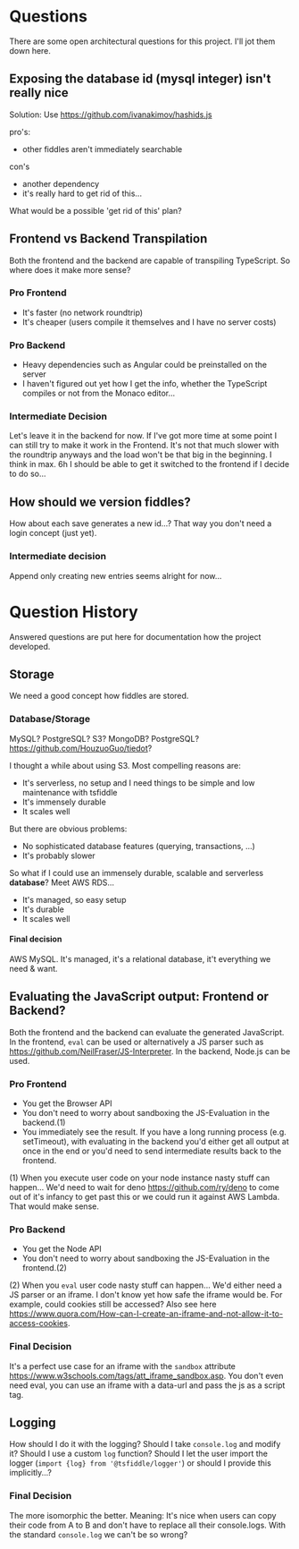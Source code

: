 # Questions

There are some open architectural questions for this project. I'll jot them down here.

## Exposing the database id (mysql integer) isn't really nice

Solution: Use https://github.com/ivanakimov/hashids.js

pro's:
- other fiddles aren't immediately searchable

con's
- another dependency
- it's really hard to get rid of this...

What would be a possible 'get rid of this' plan?

## Frontend vs Backend Transpilation

Both the frontend and the backend are capable of transpiling TypeScript. So where does it make more sense?

### Pro Frontend
- It's faster (no network roundtrip)
- It's cheaper (users compile it themselves and I have no server costs)

### Pro Backend
- Heavy dependencies such as Angular could be preinstalled on the server
- I haven't figured out yet how I get the info, whether the TypeScript compiles or not from the Monaco editor...

### Intermediate Decision
Let's leave it in the backend for now. If I've got more time at some point I can still try to make it work in the Frontend. It's not that much slower with the roundtrip anyways and the load won't be that big in the beginning. I think in max. 6h I should be able to get it switched to the frontend if I decide to do so...


## How should we version fiddles?
How about each save generates a new id...? That way you don't need a login concept (just yet).

### Intermediate decision
Append only creating new entries seems alright for now...


# Question History

Answered questions are put here for documentation how the project developed.

## Storage
We need a good concept how fiddles are stored.

### Database/Storage
MySQL? PostgreSQL? S3? MongoDB? PostgreSQL? https://github.com/HouzuoGuo/tiedot?

I thought a while about using S3. Most compelling reasons are:
- It's serverless, no setup and I need things to be simple and low maintenance with tsfiddle
- It's immensely durable
- It scales well

But there are obvious problems:
- No sophisticated database features (querying, transactions, ...)
- It's probably slower

So what if I could use an immensely durable, scalable and serverless **database**? Meet AWS RDS...
- It's managed, so easy setup
- It's durable
- It scales well

#### Final decision
AWS MySQL. It's managed, it's a relational database, it't everything we need & want.


## Evaluating the JavaScript output: Frontend or Backend?

Both the frontend and the backend can evaluate the generated JavaScript. In the frontend, `eval` can be used or alternatively a JS parser such as https://github.com/NeilFraser/JS-Interpreter. In the backend, Node.js can be used.

### Pro Frontend
- You get the Browser API
- You don't need to worry about sandboxing the JS-Evaluation in the backend.(1)
- You immediately see the result. If you have a long running process (e.g. setTimeout), with evaluating in the backend you'd either get all output at once in the end or you'd need to send intermediate results back to the frontend.

(1) When you execute user code on your node instance nasty stuff can happen... We'd need to wait for deno https://github.com/ry/deno to come out of it's infancy to get past this or we could run it against AWS Lambda. That would make sense.

### Pro Backend
- You get the Node API
- You don't need to worry about sandboxing the JS-Evaluation in the frontend.(2)

(2) When you `eval` user code nasty stuff can happen... We'd either need a JS parser or an iframe. I don't know yet how safe the iframe would be. For example, could cookies still be accessed? Also see here https://www.quora.com/How-can-I-create-an-iframe-and-not-allow-it-to-access-cookies.

### Final Decision
It's a perfect use case for an iframe with the `sandbox` attribute https://www.w3schools.com/tags/att_iframe_sandbox.asp. You don't even need eval, you can use an iframe with a data-url and pass the js as a script tag.


## Logging
How should I do it with the logging? Should I take `console.log` and modify it? Should I use a custom `log` function? Should I let the user import the logger (`import {log} from '@tsfiddle/logger'`) or should I provide this implicitly...?

### Final Decision
The more isomorphic the better. Meaning: It's nice when users can copy their code from A to B and don't have to replace all their console.logs. With the standard `console.log` we can't be so wrong?
